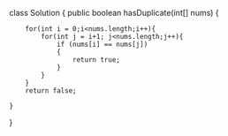 class Solution {
    public boolean hasDuplicate(int[] nums) {
        
        for(int i = 0;i<nums.length;i++){
            for(int j = i+1; j<nums.length;j++){
                if (nums[i] == nums[j])
                {
                    return true;
                }
            }
        }
        return false;
 
    }
}
